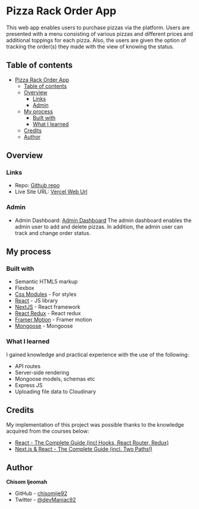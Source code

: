 # Pizza Rack Order App

This web app enables users to purchase pizzas via the platform. Users are presented with a menu consisting of various pizzas and different prices and additional toppings for each pizza. Also, the users are given the option of tracking the order(s) they made with the view of knowing the status.

## Table of contents

- [Pizza Rack Order App](#pizza-rack-order-app)
  - [Table of contents](#table-of-contents)
  - [Overview](#overview)
    - [Links](#links)
    - [Admin](#admin)
  - [My process](#my-process)
    - [Built with](#built-with)
    - [What I learned](#what-i-learned)
  - [Credits](#credits)
  - [Author](#author)

## Overview

### Links

- Repo: [Github repo](https://github.com/chisomije92/pizza-order-app)
- Live Site URL: [Vercel Web Url](https://pizzarack.vercel.app/)

### Admin

- Admin Dashboard: [Admin Dashboard](https://pizzarack.vercel.app/admin)
  The admin dashboard enables the admin user to add and delete pizzas. In addition, the admin user can track and change order status.

## My process

### Built with

- Semantic HTML5 markup
- Flexbox
- [Css Modules](https://create-react-app.dev/docs/adding-a-css-modules-stylesheet/) - For styles
- [React](https://reactjs.org/) - JS library
- [NextJS](https://nextjs.org/) - React framework
- [React Redux](https://react-redux.js.org/) - React redux
- [Framer Motion](https://www.framer.com/motion/) - Framer motion
- [Mongoose](https://mongoosejs.com/) - Mongoose

### What I learned

I gained knowledge and practical experience with the use of the following:

- API routes
- Server-side rendering
- Mongoose models, schemas etc
- Express JS
- Uploading file data to Cloudinary

## Credits

My implementation of this project was possible thanks to the knowledge acquired from the courses below:

- [React - The Complete Guide (incl Hooks, React Router, Redux)](https://www.udemy.com/course/react-the-complete-guide-incl-redux/)
- [Next.js & React - The Complete Guide (incl. Two Paths!)](https://www.udemy.com/course/nextjs-react-the-complete-guide/)

## Author

**Chisom Ijeomah**

- GitHub - [chisomije92](https://github.com/chisomije92)
- Twitter - [@devManiac92](https://www.twitter.com/@devManiac92)
